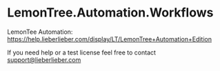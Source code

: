 # LemonTree.Automation.Workflows

LemonTee Automation: https://help.lieberlieber.com/display/LT/LemonTree+Automation+Edition

If you need help or a test license feel free to contact support@lieberlieber.com 
